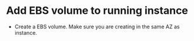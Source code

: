 # Add EBS volume to running instance

* Create a EBS volume. Make sure you are creating in the same AZ as instance.